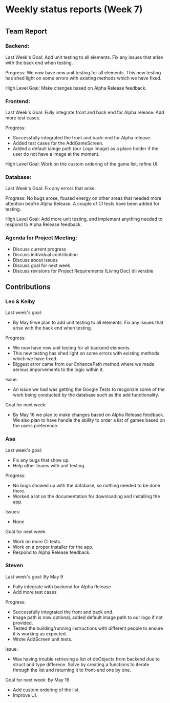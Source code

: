 # Weekly status reports (Week 7)
#
## Team Report
### Backend:
Last Week's Goal: Add unit testing to all elements. Fix any issues that arise with the back end when testing.

Progress: We now have new unit testing for all elements. This new testing has shed light on some errors with existing methods which we have fixed.

High Level Goal: Make changes based on Alpha Release feedback.

### Frontend:
Last Week's Goal: Fully integrate front and back end for Alpha release. Add more test cases.

Progress:
- Successfully integrated the front and back-end for Alpha release.
- Added test cases for the AddGameScreen.
- Added a default iamge path (our Logo image) as a place holder if the user do not have a image at the moment.

High Level Goal: Work on the custom ordering of the game list, refine UI.

### Database:
Last Week's Goal: Fix any errors that arise.

Progress: No bugs arose, foused energy on other areas that needed more attention beofre Alpha Release. A couple of CI tests have been added for testing.

High Level Goal: Add more unit testing, and implement anything needed to respond to Alpha Release feedback.

### Agenda for Project Meeting:
- Discuss current progress
- Discuss individual contribution
- Discuss about issues
- Discuss goal for next week
- Discuss revisions for Project Requirements (Living Doc) diliverable

## Contributions
### Leo & Kelby
Last week's goal:
- By May 9 we plan to add unit testing to all elements. Fix any issues that arise with the back end when testing.

Progress:
- We now have new unit testing for all backend elements. 
- This new testing has shed light on some errors with existing methods which we have fixed.
- Biggest error came from our EnhancePath method where we made serious imporvements to the logic within it.

Issue:
- An issue we had was getting the Google Tests to recgonzie some of the work being conducted by the database such as the add functionality. 

Goal for next week:
- By May 16 we plan to make changes based on Alpha Release feedback. We also plan to have handle the ability to order a list of games based on the users preference.

### Asa
Last week's goal:
- Fix any bugs that show up.
- Help other teams with unit testing.

Progress:
- No bugs showed up with the database, so nothing needed to be done there.
- Worked a lot on the documentation for downloading and installing the app.

Issues:
- None

Goal for next week:
- Work on more CI tests.
- Work on a proper installer for the app.
- Respond to Alpha Release feedback.

### Steven
Last week's goal: By May 9
- Fully integrate with backend for Alpha Release
- Add more test cases

Progress:
- Successfully integrated the front and back end.
- Image path is now optional, added default image path to our logo if not provided.
- Tested the building/running instructions with different people to ensure it is working as expected.
- Wrote AddScreen unit tests.

Issue:
- Was having trouble retrieving a list of dbObjects from backend due to struct and type differece. Solve by creating a functions to iterate through the list and returning it to front-end one by one.

Goal for next week: By May 16
- Add custom ordering of the list.
- Improve UI.
